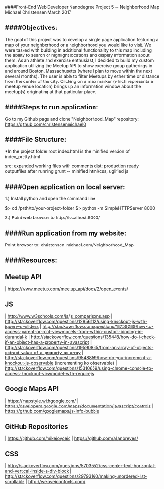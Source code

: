 ####Front-End Web Developer Nanodegree Project 5 -- Neighborhood Map
Michael Christensen
March 2017

####Objectives:
--------------
The goal of this project was to develop a single page application featuring a map of your neighborhood or a neighborhood you would like to visit. We were tasked with building in additional functionality to this map including the ability to search or highlight locations and display information about them. As an athlete and exercise enthusiast, I decided to build my custom application utilizing the Meetup API to show exercise group gatherings in and around Boston, Massachusetts (where I plan to move within the next several months). The user is able to filter Meetups by either time or distance from the center of the city. Clicking on a map marker (which represents a meetup venue location) brings up an information window about the meetup(s) originating at that particular place. 

####Steps to run application:
--------------
Go to my Github page and clone "Neighborhood_Map" repository: https://github.com/christensenmichael0

####File Structure:
---------------
*In the project folder root index.html is the minified version of index_pretty.html 

src: expanded working files with comments
dist: production ready outputfiles after running grunt -- minified html/css, uglified js

####Open application on local server:
----------------------------
1.) Install python and open the command line

$> cd /path/to/your-project-folder
$> python -m SimpleHTTPServer 8000

2.) Point web browser to http://localhost:8000/

####Run application from my website:
----------------------------

Point browser to: christensen-michael.com/Neighborhood_Map

####Resources:
----------------------------

Meetup API
---
| https://www.meetup.com/meetup_api/docs/2/open_events/

JS
---
| http://www.w3schools.com/js/js_comparisons.asp
| http://stackoverflow.com/questions/12856112/using-knockout-js-with-jquery-ui-sliders
| http://stackoverflow.com/questions/18759289/how-to-access-parent-or-root-viewmodels-from-within-custom-binding-in-durandal-k
| http://stackoverflow.com/questions/135448/how-do-i-check-if-an-object-has-a-property-in-javascript
| http://stackoverflow.com/questions/19590865/from-an-array-of-objects-extract-value-of-a-property-as-array
| http://stackoverflow.com/questions/9548859/how-do-you-increment-a-knockout-js-observable (incrementing ko observable)
| http://stackoverflow.com/questions/15310659/using-chrome-console-to-access-knockout-viewmodel-with-requirejs

Google Maps API
---------------
| https://mapstyle.withgoogle.com/
| https://developers.google.com/maps/documentation/javascript/controls
| https://github.com/googlemaps/js-info-bubble

GitHub Repositories
-------------------
| https://github.com/mikejoyceio
| https://github.com/allanbreyes/

CSS
----
| http://stackoverflow.com/questions/5703552/css-center-text-horizontal-and-vertical-inside-a-div-block
| http://stackoverflow.com/questions/29793160/making-unordered-list-scrollable
| http://weloveiconfonts.com/


